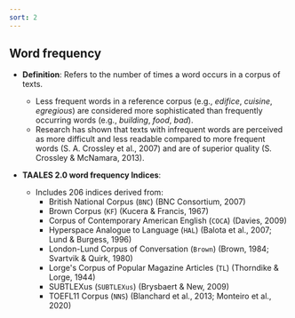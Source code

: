 ```yaml
---
sort: 2
---
```


## Word frequency

- **Definition**: Refers to the number of times a word occurs in a corpus of texts.  
  - Less frequent words in a reference corpus (e.g., *edifice*, *cuisine*, *egregious*) are considered more sophisticated than frequently occurring words (e.g., *building*, *food*, *bad*). 
  - Research has shown that texts with infrequent words are perceived as more difficult and less readable compared to more frequent words (S. A. Crossley et al., 2007) and are of superior quality (S. Crossley & McNamara, 2013).

- **TAALES 2.0 word frequency Indices**:  
  - Includes 206 indices derived from:
    - British National Corpus (`BNC`) (BNC Consortium, 2007)
    - Brown Corpus (`KF`) (Kucera & Francis, 1967)
    - Corpus of Contemporary American English (`COCA`) (Davies, 2009)
    - Hyperspace Analogue to Language (`HAL`) (Balota et al., 2007; Lund & Burgess, 1996)
    - London-Lund Corpus of Conversation (`Brown`) (Brown, 1984; Svartvik & Quirk, 1980)
    - Lorge's Corpus of Popular Magazine Articles (`TL`) (Thorndike & Lorge, 1944)
    - SUBTLEXus (`SUBTLEXus`) (Brysbaert & New, 2009)
    - TOEFL11 Corpus (`NNS`) (Blanchard et al., 2013; Monteiro et al., 2020)
